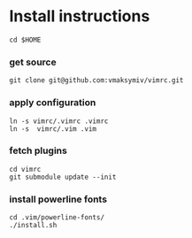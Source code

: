 # Install instructions

```
cd $HOME
```
### get source
```
git clone git@github.com:vmaksymiv/vimrc.git
```
### apply configuration
```
ln -s vimrc/.vimrc .vimrc
ln -s  vimrc/.vim .vim
```
### fetch plugins
```
cd vimrc
git submodule update --init
```
### install powerline fonts
```
cd .vim/powerline-fonts/
./install.sh
```
